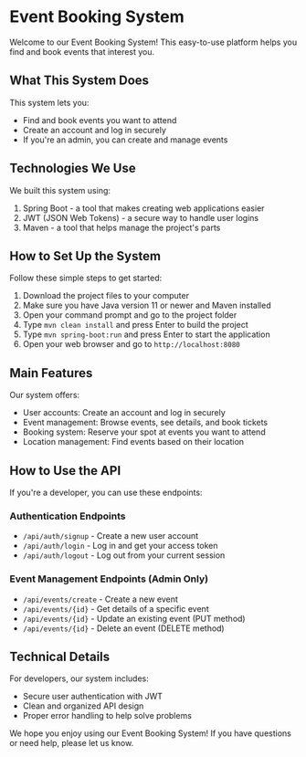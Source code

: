 # Event Booking System

Welcome to our Event Booking System! This easy-to-use platform helps you find and book events that interest you.

## What This System Does

This system lets you:
- Find and book events you want to attend
- Create an account and log in securely
- If you're an admin, you can create and manage events

## Technologies We Use

We built this system using:
1. Spring Boot - a tool that makes creating web applications easier
2. JWT (JSON Web Tokens) - a secure way to handle user logins
3. Maven - a tool that helps manage the project's parts

## How to Set Up the System

Follow these simple steps to get started:

1. Download the project files to your computer
2. Make sure you have Java version 11 or newer and Maven installed
3. Open your command prompt and go to the project folder
4. Type `mvn clean install` and press Enter to build the project
5. Type `mvn spring-boot:run` and press Enter to start the application
6. Open your web browser and go to `http://localhost:8080`

## Main Features

Our system offers:
- User accounts: Create an account and log in securely
- Event management: Browse events, see details, and book tickets
- Booking system: Reserve your spot at events you want to attend
- Location management: Find events based on their location

## How to Use the API

If you're a developer, you can use these endpoints:

### Authentication Endpoints
- `/api/auth/signup` - Create a new user account
- `/api/auth/login` - Log in and get your access token
- `/api/auth/logout` - Log out from your current session

### Event Management Endpoints (Admin Only)
- `/api/events/create` - Create a new event
- `/api/events/{id}` - Get details of a specific event
- `/api/events/{id}` - Update an existing event (PUT method)
- `/api/events/{id}` - Delete an event (DELETE method)

## Technical Details

For developers, our system includes:
- Secure user authentication with JWT
- Clean and organized API design
- Proper error handling to help solve problems

We hope you enjoy using our Event Booking System! If you have questions or need help, please let us know.
